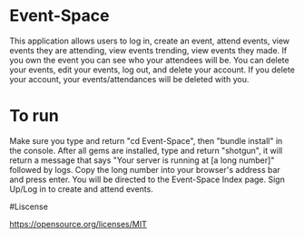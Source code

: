 # Event-Space
This application allows users to log in, create an event, attend events, view events they are attending, view events trending, view events they made.  If you own the event you can see who your attendees will be.  You can delete your events, edit your events,  log out, and delete your account.  If you delete your account, your events/attendances will be deleted with you.

# To run

Make sure you type and return "cd Event-Space", then "bundle install" in the console.  After all gems are installed, type and return "shotgun", it will return a message that says "Your server is running at [a long number]" followed by logs.  Copy the long number into your browser's address bar and press enter.  You will be directed to the Event-Space Index page. Sign Up/Log in to create and attend events.

#Liscense

https://opensource.org/licenses/MIT